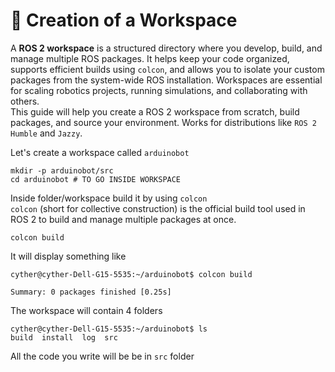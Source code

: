 # 🚀 Creation of a Workspace
A **ROS 2 workspace** is a structured directory where you develop, build, and manage multiple ROS packages. It helps keep your code organized, supports efficient builds using `colcon`, and allows you to isolate your custom packages from the system-wide ROS installation. Workspaces are essential for scaling robotics projects, running simulations, and collaborating with others.  
This guide will help you create a ROS 2 workspace from scratch, build packages, and source your environment. Works for distributions like `ROS 2 Humble` and `Jazzy`.  

Let's create a workspace called `arduinobot`
```
mkdir -p arduinobot/src
cd arduinobot # TO GO INSIDE WORKSPACE
``` 
Inside folder/workspace build it by using `colcon`  
`colcon` (short for collective construction) is the official build tool used in ROS 2 to build and manage multiple packages at once.   
```
colcon build
```
It will display something like
```
cyther@cyther-Dell-G15-5535:~/arduinobot$ colcon build
                     
Summary: 0 packages finished [0.25s]
```
The workspace will contain 4 folders
```
cyther@cyther-Dell-G15-5535:~/arduinobot$ ls
build  install  log  src
```
All the code you write will be be in `src` folder
